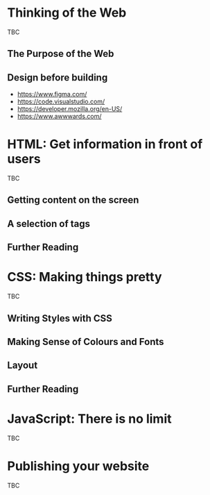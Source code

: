 
# Thinking of the Web

TBC

## The Purpose of the Web

## Design before building

- https://www.figma.com/
- https://code.visualstudio.com/
- https://developer.mozilla.org/en-US/
- https://www.awwwards.com/

# HTML: Get information in front of users

TBC

## Getting content on the screen

## A selection of tags

## Further Reading

# CSS: Making things pretty

TBC

## Writing Styles with CSS

## Making Sense of Colours and Fonts

## Layout

## Further Reading

# JavaScript: There is no limit

TBC

# Publishing your website

TBC
